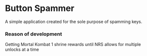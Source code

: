 # Button Spammer

A simple application created for the sole purpose of spamming keys.

### Reason of development

Getting Mortal Kombat 1 shrine rewards until NRS allows for multiple unlocks at a time
